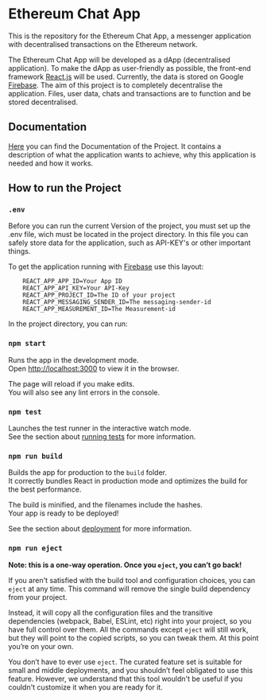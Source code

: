 # Ethereum Chat App

This is the repository for the Ethereum Chat App, a messenger application with decentralised transactions on the
Ethereum network.

The Ethereum Chat App will be developed as a dApp (decentralised application). To make the dApp as user-friendly as
possible, the front-end framework [React.js](https://reactjs.org/) will be used. Currently, the data is stored on
Google [Firebase](https://firebase.google.com/). The aim of this project is to completely decentralise the application.
Files, user data, chats and transactions are to function and be stored decentralised.

## Documentation

[Here](docs/application-docs/README.md) you can find the Documentation of the Project. It contains a description of what the
application wants to achieve, why this application is needed and how it works.

## How to run the Project

### `.env`

Before you can run the current Version of the project, you must set up the .env file, wich must be located in the
project directory. In this file you can safely store data for the application, such as API-KEY's or other important
things.

To get the application running with [Firebase](https://firebase.google.com/) use this layout:

```dotenv
    REACT_APP_APP_ID=Your App ID
    REACT_APP_API_KEY=Your API-Key
    REACT_APP_PROJECT_ID=The ID of your project
    REACT_APP_MESSAGING_SENDER_ID=The messaging-sender-id
    REACT_APP_MEASUREMENT_ID=The Measurement-id
```

In the project directory, you can run:

### `npm start`

Runs the app in the development mode.<br />
Open [http://localhost:3000](http://localhost:3000) to view it in the browser.

The page will reload if you make edits.<br />
You will also see any lint errors in the console.

### `npm test`

Launches the test runner in the interactive watch mode.<br />
See the section about [running tests](https://facebook.github.io/create-react-app/docs/running-tests) for more
information.

### `npm run build`

Builds the app for production to the `build` folder.<br />
It correctly bundles React in production mode and optimizes the build for the best performance.

The build is minified, and the filenames include the hashes.<br />
Your app is ready to be deployed!

See the section about [deployment](https://facebook.github.io/create-react-app/docs/deployment) for more information.

### `npm run eject`

**Note: this is a one-way operation. Once you `eject`, you can’t go back!**

If you aren't satisfied with the build tool and configuration choices, you can `eject` at any time. This command will
remove the single build dependency from your project.

Instead, it will copy all the configuration files and the transitive dependencies (webpack, Babel, ESLint, etc) right
into your project, so you have full control over them. All the commands except `eject` will still work, but they will
point to the copied scripts, so you can tweak them. At this point you’re on your own.

You don’t have to ever use `eject`. The curated feature set is suitable for small and middle deployments, and you
shouldn’t feel obligated to use this feature. However, we understand that this tool wouldn't be useful if you couldn't
customize it when you are ready for it.

